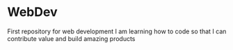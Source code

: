 # WebDev
First repository for web development
I am learning how to code so that I can contribute value and build amazing products
